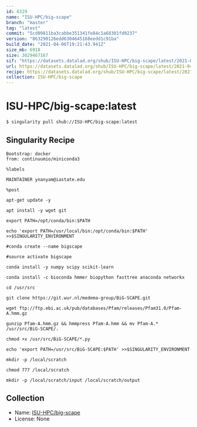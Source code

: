 ```yaml
---
id: 6329
name: "ISU-HPC/big-scape"
branch: "master"
tag: "latest"
commit: "5cd09811ba3cabbe351341fe84c1a68301fd0237"
version: "863290126edd6304645168eedd1c91ba"
build_date: "2021-04-06T19:21:43.941Z"
size_mb: 6918
size: 3029467167
sif: "https://datasets.datalad.org/shub/ISU-HPC/big-scape/latest/2021-04-06-5cd09811-86329012/863290126edd6304645168eedd1c91ba.simg"
url: https://datasets.datalad.org/shub/ISU-HPC/big-scape/latest/2021-04-06-5cd09811-86329012/
recipe: https://datasets.datalad.org/shub/ISU-HPC/big-scape/latest/2021-04-06-5cd09811-86329012/Singularity
collection: ISU-HPC/big-scape
---
```


# ISU-HPC/big-scape:latest

```bash
$ singularity pull shub://ISU-HPC/big-scape:latest
```

## Singularity Recipe

```singularity
Bootstrap: docker
from: continuumio/miniconda3

%labels

MAINTAINER ynanyam@iastate.edu

%post

apt-get update -y

apt install -y wget git

export PATH=/opt/conda/bin:$PATH

echo 'export PATH=/usr/local/bin:/opt/conda/bin:$PATH' >>$SINGULARITY_ENVIRONMENT

#conda create --name bigscape

#source activate bigscape 

conda install -y numpy scipy scikit-learn

conda install -c bioconda hmmer biopython fasttree anaconda networkx

cd /usr/src

git clone https://git.wur.nl/medema-group/BiG-SCAPE.git

wget ftp://ftp.ebi.ac.uk/pub/databases/Pfam/releases/Pfam31.0/Pfam-A.hmm.gz

gunzip Pfam-A.hmm.gz && hmmpress Pfam-A.hmm && mv Pfam-A.* /usr/src/BiG-SCAPE/.

chmod +x /usr/src/BiG-SCAPE/*.py

echo 'export PATH=/usr/src/BiG-SCAPE:$PATH' >>$SINGULARITY_ENVIRONMENT

mkdir -p /local/scratch

chmod 777 /local/scratch

mkdir -p /local/scratch/input /local/scratch/output
```

## Collection

 - Name: [ISU-HPC/big-scape](https://github.com/ISU-HPC/big-scape)
 - License: None

